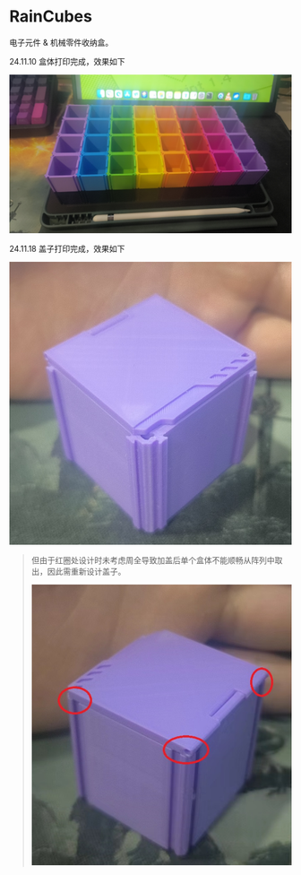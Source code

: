 # RainCubes

电子元件 & 机械零件收纳盒。

24.11.10	盒体打印完成，效果如下

![](Pics\1.jpg)

24.11.18	盖子打印完成，效果如下

![](Pics\2.jpg)

> 但由于红圈处设计时未考虑周全导致加盖后单个盒体不能顺畅从阵列中取出，因此需重新设计盖子。
>
> ![](Pics\3.jpg)
>

